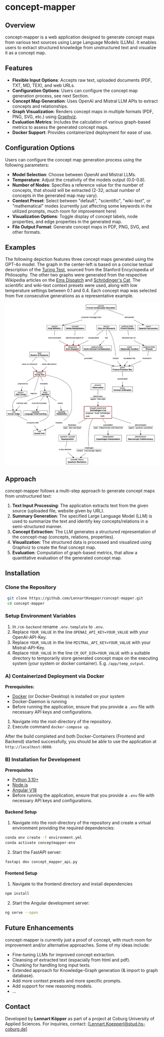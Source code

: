 # concept-mapper

## Overview
concept-mapper is a web application designed to generate concept maps from various text sources using Large Language Models (LLMs). It enables users to extract structured knowledge from unstructured text and visualize it as a concept map. 

## Features
- **Flexible Input Options**: Accepts raw text, uploaded documents (PDF, TXT, MD, TEX), and web URLs.
- **Configuration Options**: Users can configure the concept map generation process, see next Section.
- **Concept Map Generation**: Uses OpenAI and Mistral LLM APIs to extract concepts and relationships.
- **Graph Visualization**: Renders concept maps in multiple formats (PDF, PNG, SVG, etc.) using [Graphviz](https://graphviz.org/).
- **Evaluation Metrics**: Includes the calculation of various graph-based metrics to assess the generated concept maps.
- **Docker Support**: Provides containerized deployment for ease of use.

## Configuration Options
Users can configure the concept map generation process using the following parameters:
- **Model Selection**: Choose between OpenAI and Mistral LLMs.
- **Temperature**: Adjust the creativity of the models output (0.0-0.8).
- **Number of Nodes**: Specifies a reference value for the number of concepts, that should will be extracted (2-32; actual number of concepts in the generated map may vary).
- **Context Preset**: Select between "default", "scientific", "wiki-text", or "mathematical" modes (currently just affecting some keywords in the utilized prompts, much room for improvement here)
- **Visualization Options**: Toggle display of concept labels, node properties, and edge properties in the generated map.
- **File Output Format**: Generate concept maps in PDF, PNG, SVG, and other formats.

## Examples
The following depiction features three concept maps generated using the GPT-4o model. The graph in the center-left is based on a concise textual description of the [Turing Test](https://plato.stanford.edu/entries/turing-test/), sourced from the Stanford Encyclopedia of Philosophy. The other two graphs were generated from the respective Wikipedia articles on the [Ems Dispatch](https://en.wikipedia.org/wiki/Ems_dispatch) and [Schrödinger's Cat](https://en.wikipedia.org/wiki/Schr%C3%B6dinger%27s_cat). The scientific and wiki-text context presets were used, along with low temperature settings between 0.1 and 0.4. Each concept map was selected from five consecutive generations as a representative example.

![some example concept maps created with concept-mapper](example_cms.jpg)

## Approach
concept-mapper follows a multi-step approach to generate concept maps from unstructured text:
1. **Text Input Processing**: The application extracts text from the given source  (uploaded file, website given by URL).
2. **Summary Generation**: The specified Large Language Model (LLM) is used to summarize the text and identify key concepts/relations in a semi-structured manner.
3. **Concept Extraction**: The LLM generates a structured representation of the concept-map (concepts, relations, properties).
4. **Visualization**: The structured data is processed and visualized using Graphviz to create the final concept map.
5. **Evaluation**: Computation of graph-based metrics, that allow a quantitative evaluation of the generated concept map.


## Installation
### Clone the Repository
```bash
 git clone https://github.com/LennartKoepper/concept-mapper.git
 cd concept-mapper
```

### Setup Environment Variables
1. In `/cm-backend` rename `.env.template` to `.env`.
2. Replace `YOUR_VALUE` in the line `OPENAI_API_KEY=YOUR_VALUE` with your OpenAI-API-Key.
3. Replace `YOUR_VALUE` in the line `MISTRAL_API_KEY=YOUR_VALUE` with your Mistral-API-Key.
4. Replace `YOUR_VALUE` in the line `CM_OUT_DIR=YOUR_VALUE` with a suitable directory to temporarily store generated concept maps on the executing system (your system or docker container). E.g. `/app/temp_output`.

### A) Containerized Deployment via Docker
**Prerequisites:**
* [Docker](https://www.docker.com/) (or Docker-Desktop) is installed on your system
* Docker-Daemon is running 
* Before running the application, ensure that you provide a `.env` file with necessary API keys and configurations.

1. Navigate into the root-directory of the repository.
2. Execute command `docker-compose up`.

After the build completed and both Docker-Containers (Frontend and Backend) started successfully, you should be able to use the application at `http://localhost:8080`.

### B) Installation for Development
**Prerequisites**
- [Python 3.10+](https://www.python.org/downloads/)
- [Node.js](https://nodejs.org/en/download/) 
- [Angular V18](https://v18.angular.dev/installation)
- Before running the application, ensure that you provide a `.env` file with necessary API keys and configurations.

#### Backend Setup
1. Navigate into the root-directory of the repository and create a virtual environment providing the required dependencies:
```bash
conda env create -f environment.yml
conda activate conceptmapper-env
```

2. Start the FastAPI server:
```bash
fastapi dev concept_mapper_api.py
```

#### Frontend Setup
1. Navigate to the frontend directory and install dependencies
```bash
npm install
```

2. Start the Angular development server:
```bash
ng serve --open
```

## Future Enhancements
concept-mapper is currently just a proof of concept, with much room for improvement and/or alternative approaches. Some of my ideas include: 
- Fine-tuning LLMs for improved concept extraction.
- Cleansing of extracted text (espacially from html and pdf).
- Chunking for handling long input texts.
- Extended approach for Knowledge-Graph generation (& import to graph database). 
- Add more context presets and more specific prompts.
- Add support for new reasoning models.
- ...

## Contact
Developed by **Lennart Köpper** as part of a  project at Coburg University of Applied Sciences.
For inquiries, contact: [Lennart.Koepperl@stud.hs-coburg.de]


